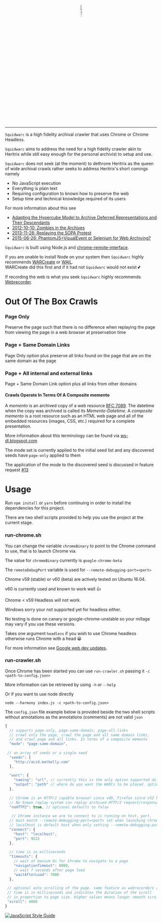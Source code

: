 <p align="center">
<img alt="Squidwarc" src="https://github.com/N0taN3rd/Squidwarc/blob/master/meta/logo.png?raw=true" width="10%">
</p>

---

`Squidwarc` is a high fidelity archival crawler that uses Chrome or Chrome Headless.

`Squidwarc` aims to address the need for a high fidelity crawler akin to Heritrix while still
easy enough for the personal archivist to setup and use.

`Squidwarc` does not seek (at the moment) to dethrone Heritrix as the queen of wide archival crawls rather
seeks to address Heritrix's short comings namely
- No JavaScript execution
- Everything is plain text
- Requiring configuration to known how to preserve the web
- Setup time and technical knowledge required of its users

For more information about this see
- [Adapting the Hypercube Model to Archive Deferred Representations and Their Descendants](https://arxiv.org/abs/1601.05142)
- [2012-10-10: Zombies in the Archives](http://ws-dl.blogspot.ca/2012/10/2012-10-10-zombies-in-archives.html)
- [2013-11-28: Replaying the SOPA Protest](http://ws-dl.blogspot.ca/2013/11/2013-11-28-replaying-sopa-protest.html)
- [2015-06-26: PhantomJS+VisualEvent or Selenium for Web Archiving?](http://ws-dl.blogspot.ca/2015/06/2015-06-26-phantomjsvisualevent-or.html)

`Squidwarc` is built using Node.js and [chrome-remote-interface](https://github.com/cyrus-and/chrome-remote-interface).

If you are unable to install Node on your system
then `Squidwarc` highly recommends [WARCreate](http://warcreate.com/) or [WAIL](https://github.com/N0taN3rd/wail/releases).   
WARCreate did this first and if it had not `Squidwarc` would not exist :two_hearts:

If recording the web is what you seek `Squidwarc` highly recommends [Webrecorder](https://webrecorder.io/).


# Out Of The Box Crawls
### Page Only
Preserve the page such that there is no difference when replaying the page from viewing the page in a web browser at preservation time

### Page + Same Domain Links
Page Only option plus preserve all links found on the page that are on the same domain as the page

### Page + All internal and external links
Page + Same Domain Link option plus all links from other domains

#### Crawls Operate In Terms Of A Composite memento
A *memento* is an archived copy of a web resource [RFC 7089](http://www.rfc-editor.org/info/rfc7089).  The datetime when the copy was archived is called its *Memento-Datetime*.  A *composite memento* is a root resource such as an HTML web page and all of the embedded resources (images, CSS, etc.) required for a complete presentation.

More information about this terminology can be found via [ws-dl.blogspot.com](http://ws-dl.blogspot.com/search?q=composite)

The mode set is currently applied to the initial seed list and any discovered seeds have ```page-only``` applied to them

The application of the mode to the discovered seed is discussed in feature request [#13](https://github.com/N0taN3rd/Squidwarc/issues/13) 

# Usage

Run `npm install` or `yarn` before continuing in order to install the dependencies for this project.   

There are two shell scripts provided to help you use the project at the current stage.

### run-chrome.sh   
You can change the variable `chromeBinary` to point to the Chrome command to use,
that is to launch Chrome via.

The value for `chromeBinary` currently is `google-chrome-beta`

The `remoteDebugPort` variable is used for `--remote-debugging-port=<port>`

Chrome v59 (stable) or v60 (beta) are actively tested on Ubuntu 16.04.

v60 is currently used and known to work well :+1:  

Chrome < v59 Headless will not work. 

Windows sorry your not supported yet for headless either. 

No testing is done on canary or google-chrome-unstable so your millage may vary
if you use these versions.

Takes one argument `headless` if you wish to use Chrome headless otherwise runs Chrome with a head :grinning:

For more information see [Google web dev updates](https://developers.google.com/web/updates/2017/04/headless-chrome).

### run-crawler.sh
Once Chrome has been started you can use `run-crawler.sh`  passing it `-c <path-to-config.json>`

More information can be retrieved by using `-h` or `--help`

Or if you want to use node directly 

`node --harmony index.js -c <path-to-config.json>`

The `config.json` file example below is provided beside the two shell scripts without annotations as the annotations (comments) are not valid `json`

```js
{
  // supports page-only, page-same-domain, page-all-links
  // crawl only the page, crawl the page and all same domain links,
  // and crawl page and all links. In terms of a composite memento
  "mode": "page-same-domain",
 
 // an array of seeds or a single seed
  "seeds": [
    "http://acid.matkelly.com"
  ],
  
  "warc": {
    "naming": "url", // currently this is the only option supported do not change.....
    "output": "path" // where do you want the WARCs to be placed. optional defaults to cwd
  },
  
  // Chrome is an HTTP/2 capable browser since v49, Firefox since v52 http://caniuse.com/#search=http2
  // No known replay system can replay archived HTTP/2 request/responses  
  "noHTTP2": true, // optional defaults to false
  
   // Chrome instance we are to connect to is running on host, port.  
  // must match --remote-debugging-port=<port> set when launching chrome.
  // localhost is default host when only setting --remote-debugging-port
  "connect": {
    "host": "localhost",
    "port": 9222
  },
  
  // time is in milliseconds
  "timeouts": {
    // wait at maxium 8s for Chrome to navigate to a page
    "navigationTimeout": 8000,
    // wait 7 seconds after page load
    "waitAfterLoad": 7000
  },
  
 // optional auto scrolling of the page. same feature as webrecorders auto-scroll page
 // time is in milliseconds and indicates the duration of the scroll
 // in proportion to page size. Higher values means longer smooth scrolling, shorter values means faster smooth scroll
 "scroll": 4000
}
```
[![JavaScript Style Guide](https://cdn.rawgit.com/feross/standard/master/badge.svg)](https://github.com/feross/standard)
